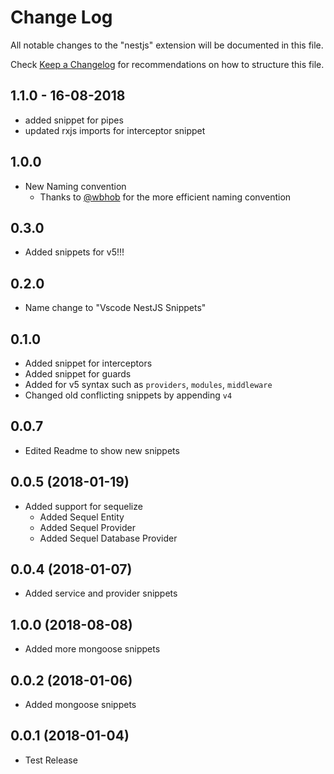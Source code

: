# Change Log

All notable changes to the "nestjs" extension will be documented in this file.

Check [Keep a Changelog](http://keepachangelog.com/) for recommendations on how to structure this file.

<a name="1.1.0"></a>

## 1.1.0 - 16-08-2018

- added snippet for pipes
- updated rxjs imports for interceptor snippet

<a name="1.0.0"></a>

## 1.0.0

- New Naming convention
  - Thanks to [@wbhob](https://github.com/wbhob) for the more efficient naming convention

<a name="0.3.0"></a>

## 0.3.0

- Added snippets for v5!!!

<a name="0.2.0"></a>

## 0.2.0

- Name change to "Vscode NestJS Snippets"

<a name="0.1.0"></a>

## 0.1.0

- Added snippet for interceptors
- Added snippet for guards
- Added for v5 syntax such as `providers`, `modules`, `middleware`
- Changed old conflicting snippets by appending `v4`

<a name="0.0.7"></a>

## 0.0.7

- Edited Readme to show new snippets

<a name="0.0.5"></a>

## 0.0.5 (2018-01-19)

- Added support for sequelize
  - Added Sequel Entity
  - Added Sequel Provider
  - Added Sequel Database Provider

<a name="0.0.4"></a>

## 0.0.4 (2018-01-07)

- Added service and provider snippets

<a name="1.0.0"></a>

## 1.0.0 (2018-08-08)

- Added more mongoose snippets

<a name="0.0.2"></a>

## 0.0.2 (2018-01-06)

- Added mongoose snippets

<a name="0.0.1"></a>

## 0.0.1 (2018-01-04)

- Test Release
